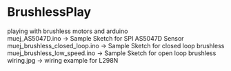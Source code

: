 # BrushlessPlay
playing with brushless motors and arduino
<br>
muej_AS5047D.ino -> Sample Sketch for SPI AS5047D Sensor<br>
muej_brushless_closed_loop.ino -> Sample Sketch for closed loop brushless<br>
muej_brushless_low_speed.ino -> Sample Sketch for open loop brushless<br>
wiring.jpg -> wiring example for L298N<br>
